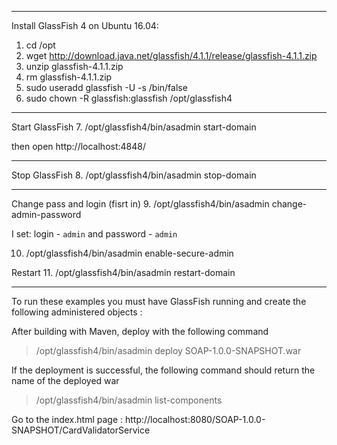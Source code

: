 ---------------------
Install GlassFish 4  on Ubuntu 16.04:
1. cd /opt
2. wget http://download.java.net/glassfish/4.1.1/release/glassfish-4.1.1.zip
3. unzip glassfish-4.1.1.zip
4. rm glassfish-4.1.1.zip
5. sudo useradd glassfish -U -s /bin/false
6. sudo chown -R glassfish:glassfish /opt/glassfish4
---------------------------------------------
Start GlassFish
7. /opt/glassfish4/bin/asadmin start-domain

then open http://localhost:4848/

---------------------------------------------
Stop GlassFish
8. /opt/glassfish4/bin/asadmin stop-domain

---------------------------------------------

Change pass and login (fisrt in)
9. /opt/glassfish4/bin/asadmin change-admin-password

I set: login - `admin` and password - `admin`

10. /opt/glassfish4/bin/asadmin enable-secure-admin

Restart
11. /opt/glassfish4/bin/asadmin restart-domain

---------------------------------------------

To run these examples you must have GlassFish running and create the following administered objects :

After building with Maven, deploy  with the following command
> /opt/glassfish4/bin/asadmin deploy SOAP-1.0.0-SNAPSHOT.war

If the deployment is successful, the following command should return the name of the deployed war
> /opt/glassfish4/bin/asadmin list-components

Go to the index.html page : http://localhost:8080/SOAP-1.0.0-SNAPSHOT/CardValidatorService